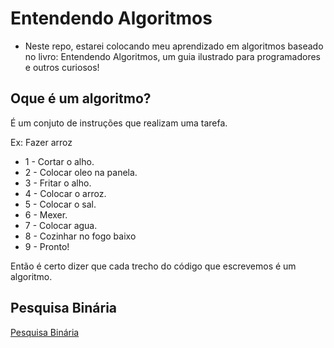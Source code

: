 # Entendendo Algoritmos
- Neste repo, estarei colocando meu aprendizado em algoritmos baseado no livro: Entendendo Algoritmos, um guia ilustrado para programadores e outros curiosos!

## Oque é um algoritmo?

É um conjuto de instruções que realizam uma tarefa.

Ex: Fazer arroz

* 1 - Cortar o alho.
* 2 - Colocar oleo na panela.
* 3 - Fritar o alho.
* 4 - Colocar o arroz.
* 5 - Colocar o sal.
* 6 - Mexer.
* 7 - Colocar agua.
* 8 - Cozinhar no fogo baixo
* 9 - Pronto!

Então é certo dizer que cada trecho do código que escrevemos é um algoritmo.

## Pesquisa Binária
[Pesquisa Binária](.\pesquisa_binaria\index.md)
